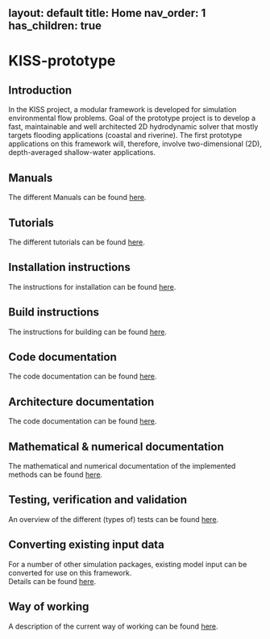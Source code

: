 layout: default
title: Home
nav_order: 1
has_children: true
---

# KISS-prototype

## Introduction

In the KISS project, a modular framework is developed for simulation environmental flow problems.
Goal of the prototype project is to develop a fast, maintainable and well architected 2D hydrodynamic solver that mostly targets flooding applications (coastal and riverine).
The first prototype applications on this framework will, therefore, involve two-dimensional (2D), depth-averaged shallow-water applications.

## Manuals

The different Manuals can be found [here](docs/manuals.md).

## Tutorials

The different tutorials can be found [here](docs/tutorials.md).

## Installation instructions

The instructions for installation can be found [here](docs/installation.md).

## Build instructions

The instructions for building can be found [here](docs/building.md).

## Code documentation

The code documentation can be found [here](docs/code.md).

## Architecture documentation

The code documentation can be found [here](docs/architecture.md).

## Mathematical & numerical documentation

The mathematical and numerical documentation of the implemented methods can be found [here](docs/numerics.md).

## Testing, verification and validation

An overview of the different (types of) tests can be found [here](docs/tests.md).

## Converting existing input data

For a number of other simulation packages, existing model input can be converted for use on this framework.  
Details can be found [here](docs/input_conversion.md).

## Way of working

A description of the current way of working can be found [here](docs/way_of_working.md).

